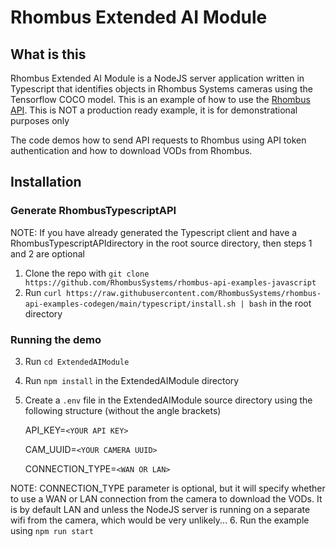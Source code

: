 # Rhombus Extended AI Module

## What is this
Rhombus Extended AI Module is a NodeJS server application written in Typescript that identifies objects in Rhombus Systems cameras using the Tensorflow COCO model. This is an example of how to use the [Rhombus API](https://apidocs.rhombussystems.com/reference). This is NOT a production ready example, it is for demonstrational purposes only

The code demos how to send API requests to Rhombus using API token authentication and how to download VODs from Rhombus.


## Installation

### Generate RhombusTypescriptAPI

NOTE: If you have already generated the Typescript client and have a RhombusTypescriptAPIdirectory in the root source directory, then steps 1 and 2 are optional

1. Clone the repo with `git clone https://github.com/RhombusSystems/rhombus-api-examples-javascript` 
2. Run `curl https://raw.githubusercontent.com/RhombusSystems/rhombus-api-examples-codegen/main/typescript/install.sh | bash` in the root directory

### Running the demo

3. Run `cd ExtendedAIModule`
4. Run `npm install` in the ExtendedAIModule directory
5. Create a `.env` file in the ExtendedAIModule source directory using the following structure (without the angle brackets)

    API_KEY=`<YOUR API KEY>`

    CAM_UUID=`<YOUR CAMERA UUID>`

    CONNECTION_TYPE=`<WAN OR LAN>`

NOTE: CONNECTION_TYPE parameter is optional, but it will specify whether to use a WAN or LAN connection from the camera to download the VODs. It is by default LAN and unless the NodeJS server is running on a separate wifi from the camera, which would be very unlikely...
6. Run the example using `npm run start`
